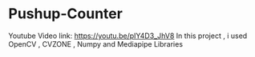 # Pushup-Counter
Youtube Video link: https://youtu.be/pIY4D3_JhV8
In this project , i used OpenCV , CVZONE , Numpy and Mediapipe Libraries
